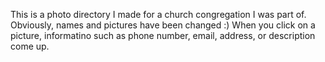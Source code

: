 This is a photo directory I made for a church congregation I was part of. Obviously, names and pictures have been changed :) When you click on a picture, informatino such as phone number, email, address, or description come up.

